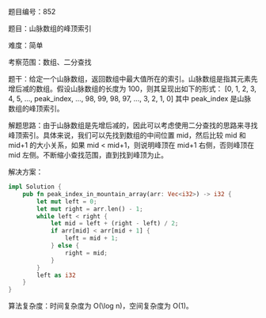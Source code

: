 题目编号：852

题目：山脉数组的峰顶索引

难度：简单

考察范围：数组、二分查找

题干：给定一个山脉数组，返回数组中最大值所在的索引。山脉数组是指其元素先增后减的数组。假设山脉数组的长度为 100，则其呈现出如下的形式： [0, 1, 2, 3, 4, 5, ..., peak_index, ..., 98, 99, 98, 97, ..., 3, 2, 1, 0]  其中 peak_index 是山脉数组的峰顶索引。

解题思路：由于山脉数组是先增后减的，因此可以考虑使用二分查找的思路来寻找峰顶索引。具体来说，我们可以先找到数组的中间位置 mid，然后比较 mid 和 mid+1 的大小关系，如果 mid < mid+1，则说明峰顶在 mid+1 右侧，否则峰顶在 mid 左侧。不断缩小查找范围，直到找到峰顶为止。

解决方案：

```rust
impl Solution {
    pub fn peak_index_in_mountain_array(arr: Vec<i32>) -> i32 {
        let mut left = 0;
        let mut right = arr.len() - 1;
        while left < right {
            let mid = left + (right - left) / 2;
            if arr[mid] < arr[mid + 1] {
                left = mid + 1;
            } else {
                right = mid;
            }
        }
        left as i32
    }
}
```

算法复杂度：时间复杂度为 O(\log n)，空间复杂度为 O(1)。